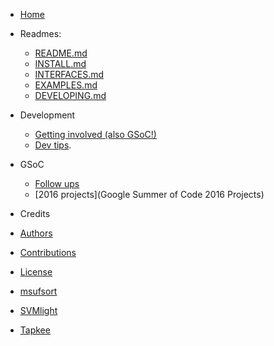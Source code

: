 * [Home](Home)

* Readmes:
  * [README.md](https://github.com/shogun-toolbox/shogun/blob/develop/README.md)
  * [INSTALL.md](https://github.com/shogun-toolbox/docs/blob/master/INSTALL.md)
  * [INTERFACES.md](https://github.com/shogun-toolbox/docs/blob/master/INTERFACES.md)
  * [EXAMPLES.md](https://github.com/shogun-toolbox/docs/blob/master/EXAMPLES.md)
  * [DEVELOPING.md](https://github.com/shogun-toolbox/docs/blob/master/DEVELOPING.md)

* Development
  * [Getting involved (also GSoC!)](Getting-involved)
  * [Dev tips](Shogun-development-guidelines).

* GSoC
  * [Follow ups](GSoC-follow-up-blog-posts)
  * [2016 projects](Google Summer of Code 2016 Projects)

* Credits
 * [Authors](AUTHORS)
 * [Contributions](CONTRIBUTIONS)
 * [License](LICENSE)
  * [msufsort](LICENSE_msufsort)
  * [SVMlight](LICENSE_SVMlight)
  * [Tapkee](LICENSE_tapkee)
